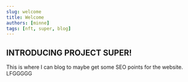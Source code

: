 ```yaml
---
slug: welcome
title: Welcome
authors: [minne]
tags: [nft, super, blog]
---
```


## INTRODUCING PROJECT SUPER!

This is where I can blog to maybe get some SEO points for the website. LFGGGGG
